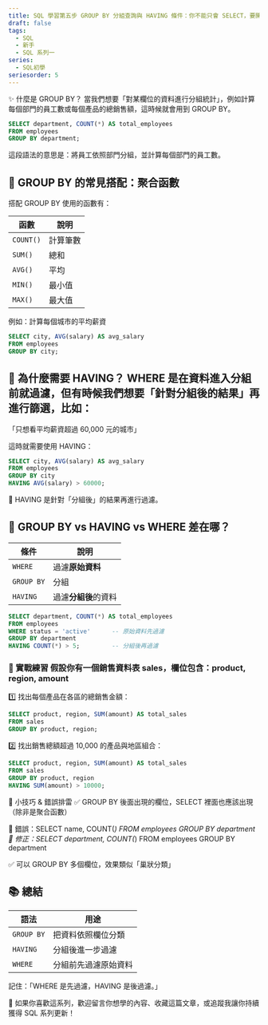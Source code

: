 ```yaml
---
title: SQL 學習第五步 GROUP BY 分組查詢與 HAVING 條件：你不能只會 SELECT，要開始做報表了！
draft: false
tags:
  - SQL
  - 新手
  - SQL 系列一
series:
  - SQL初學
seriesorder: 5
---
```


✨ 什麼是 GROUP BY？
當我們想要「對某欄位的資料進行分組統計」，例如計算每個部門的員工數或每個產品的總銷售額，這時候就會用到 GROUP BY。

```sql
SELECT department, COUNT(*) AS total_employees
FROM employees
GROUP BY department;
```

這段語法的意思是：將員工依照部門分組，並計算每個部門的員工數。

## 🎯 GROUP BY 的常見搭配：聚合函數


搭配 GROUP BY 使用的函數有：

| 函數        | 說明   |
| --------- | ---- |
| `COUNT()` | 計算筆數 |
| `SUM()`   | 總和   |
| `AVG()`   | 平均   |
| `MIN()`   | 最小值  |
| `MAX()`   | 最大值  |

例如：計算每個城市的平均薪資

```sql
SELECT city, AVG(salary) AS avg_salary
FROM employees
GROUP BY city;
```

🧠 為什麼需要 HAVING？
WHERE 是在資料進入分組前就過濾，但有時候我們想要「針對分組後的結果」再進行篩選，比如：
----------------------------------------------

「只想看平均薪資超過 60,000 元的城市」

這時就需要使用 HAVING：

```sql
SELECT city, AVG(salary) AS avg_salary
FROM employees
GROUP BY city
HAVING AVG(salary) > 60000;
```

🧩 HAVING 是針對「分組後」的結果再進行過濾。

## 🧪 GROUP BY vs HAVING vs WHERE 差在哪？

| 條件         | 說明           |
| ---------- | ------------ |
| `WHERE`    | 過濾**原始資料**   |
| `GROUP BY` | 分組           |
| `HAVING`   | 過濾**分組後**的資料 |

```sql
SELECT department, COUNT(*) AS total_employees
FROM employees
WHERE status = 'active'      -- 原始資料先過濾
GROUP BY department
HAVING COUNT(*) > 5;         -- 分組後再過濾
```

### 🔧 實戰練習&#xA;假設你有一個銷售資料表 sales，欄位包含：product, region, amount

1️⃣ 找出每個產品在各區的總銷售金額：

```sql
SELECT product, region, SUM(amount) AS total_sales
FROM sales
GROUP BY product, region;
```

2️⃣ 找出銷售總額超過 10,000 的產品與地區組合：

```sql
SELECT product, region, SUM(amount) AS total_sales
FROM sales
GROUP BY product, region
HAVING SUM(amount) > 10000;
```

📌 小技巧 & 錯誤排雷
✅ GROUP BY 後面出現的欄位，SELECT 裡面也應該出現（除非是聚合函數）

🚫 錯誤：SELECT name, COUNT(*) FROM employees GROUP BY department
🔧 修正：SELECT department, COUNT(*) FROM employees GROUP BY department

✅ 可以 GROUP BY 多個欄位，效果類似「巢狀分類」

## 📚 總結

| 語法         | 用途         |
| ---------- | ---------- |
| `GROUP BY` | 把資料依照欄位分類  |
| `HAVING`   | 分組後進一步過濾   |
| `WHERE`    | 分組前先過濾原始資料 |

記住：「WHERE 是先過濾，HAVING 是後過濾。」


📌 如果你喜歡這系列，歡迎留言你想學的內容、收藏這篇文章，或追蹤我讓你持續獲得 SQL 系列更新！